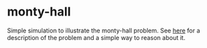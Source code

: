 # monty-hall

Simple simulation to illustrate the monty-hall problem. See [here](https://www.khanacademy.org/math/precalculus/x9e81a4f98389efdf:prob-comb/x9e81a4f98389efdf:dependent-events-precalc/v/monty-hall-problem) for a description of the problem and a simple way to reason about it.
